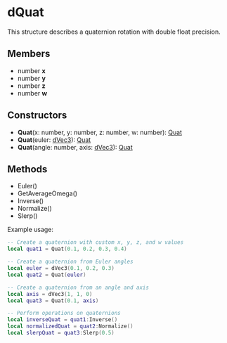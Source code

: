 # dQuat #
This structure describes a quaternion rotation with double float precision.

## Members ##
- number **x**
- number **y**
- number **z**
- number **w**

## Constructors ##
- **Quat**(x: number, y: number, z: number, w: number): [Quat](#Quat)
- **Quat**(euler: [dVec3](dVec.md)): [Quat](#Quat)
- **Quat**(angle: number, axis: [dVec3](dVec.md)): [Quat](#Quat)

## Methods ##
- Euler()
- GetAverageOmega()
- Inverse()
- Normalize()
- Slerp()

Example usage:
```lua
-- Create a quaternion with custom x, y, z, and w values
local quat1 = Quat(0.1, 0.2, 0.3, 0.4)

-- Create a quaternion from Euler angles
local euler = dVec3(0.1, 0.2, 0.3)
local quat2 = Quat(euler)

-- Create a quaternion from an angle and axis
local axis = dVec3(1, 1, 0)
local quat3 = Quat(0.1, axis)

-- Perform operations on quaternions
local inverseQuat = quat1:Inverse()
local normalizedQuat = quat2:Normalize()
local slerpQuat = quat3:Slerp(0.5)
```